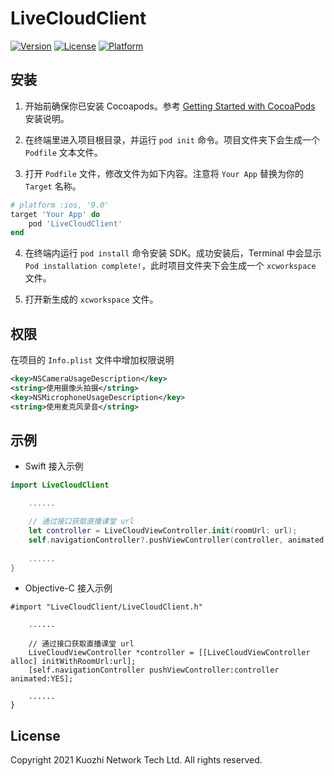# LiveCloudClient

[![Version](https://img.shields.io/cocoapods/v/LiveCloudClient.svg?style=flat)](https://cocoapods.org/pods/LiveCloudClient)
[![License](https://img.shields.io/cocoapods/l/LiveCloudClient.svg?style=flat)](https://cocoapods.org/pods/LiveCloudClient)
[![Platform](https://img.shields.io/cocoapods/p/LiveCloudClient.svg?style=flat)](https://cocoapods.org/pods/LiveCloudClient)


## 安装

1. 开始前确保你已安装 Cocoapods。参考 [Getting Started with CocoaPods](https://guides.cocoapods.org/using/getting-started.html#getting-started) 安装说明。

2. 在终端里进入项目根目录，并运行 `pod init` 命令。项目文件夹下会生成一个 `Podfile` 文本文件。

3. 打开 `Podfile` 文件，修改文件为如下内容。注意将 `Your App` 替换为你的 `Target` 名称。

```ruby
# platform :ios, '9.0'
target 'Your App' do
    pod 'LiveCloudClient'
end
```

4. 在终端内运行 `pod install` 命令安装 SDK。成功安装后，Terminal 中会显示 `Pod installation complete!`，此时项目文件夹下会生成一个 `xcworkspace` 文件。

5. 打开新生成的 `xcworkspace` 文件。

## 权限

在项目的 `Info.plist` 文件中增加权限说明

```xml
<key>NSCameraUsageDescription</key>
<string>使用摄像头拍摄</string>
<key>NSMicrophoneUsageDescription</key>
<string>使用麦克风录音</string>
```

## 示例

- Swift 接入示例

```swift
import LiveCloudClient

    ......

    // 通过接口获取直播课堂 url
    let controller = LiveCloudViewController.init(roomUrl: url);
    self.navigationController?.pushViewController(controller, animated: true);
    
    ......
}
```

- Objective-C 接入示例

```objc
#import "LiveCloudClient/LiveCloudClient.h"
    
    ......

    // 通过接口获取直播课堂 url
    LiveCloudViewController *controller = [[LiveCloudViewController alloc] initWithRoomUrl:url];
    [self.navigationController pushViewController:controller animated:YES];

    ......
}
```


## License

Copyright 2021 Kuozhi Network Tech Ltd. All rights reserved.
